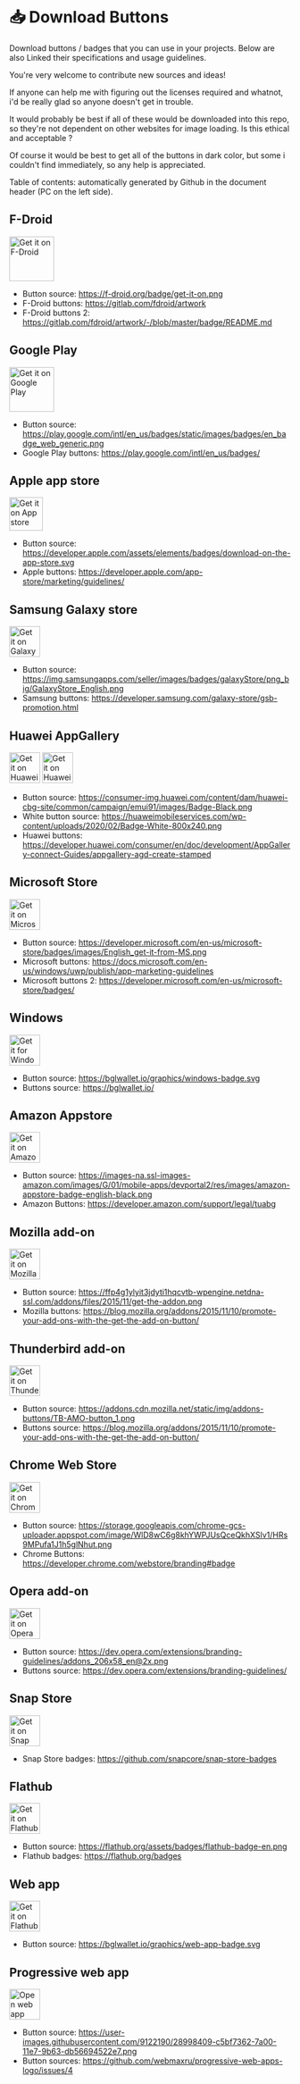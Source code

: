 # 📥 Download Buttons

Download buttons / badges that you can use in your projects. Below are also Linked their specifications and usage guidelines.

You're very welcome to contribute new sources and ideas! 

If anyone can help me with figuring out the licenses required and whatnot, i'd be really glad so anyone doesn't get in trouble.

It would probably be best if all of these would be downloaded into this repo, so they're not dependent on other websites for image loading. Is this ethical and acceptable ?

Of course it would be best to get all of the buttons in dark color, but some i couldn't find immediately, so any help is appreciated.

Table of contents: automatically generated by Github in the document header (PC on the left side).

## F-Droid

<img src="https://f-droid.org/badge/get-it-on.png" alt="Get it on F-Droid" height="80">

- Button source: https://f-droid.org/badge/get-it-on.png
- F-Droid buttons: https://gitlab.com/fdroid/artwork
- F-Droid buttons 2: https://gitlab.com/fdroid/artwork/-/blob/master/badge/README.md


## Google Play

<img src="https://play.google.com/intl/en_us/badges/static/images/badges/en_badge_web_generic.png" alt="Get it on Google Play" height="80">

- Button source: https://play.google.com/intl/en_us/badges/static/images/badges/en_badge_web_generic.png
- Google Play buttons: https://play.google.com/intl/en_us/badges/

## Apple app store

<img src="https://developer.apple.com/assets/elements/badges/download-on-the-app-store.svg" alt="Get it on App store" height="60">

- Button source: https://developer.apple.com/assets/elements/badges/download-on-the-app-store.svg
- Apple buttons: https://developer.apple.com/app-store/marketing/guidelines/

## Samsung Galaxy store

<img src="https://d3unf4s5rp9dfh.cloudfront.net/SDP/GalaxyStore_English.png" alt="Get it on Galaxy store" height="55">

- Button source: https://img.samsungapps.com/seller/images/badges/galaxyStore/png_big/GalaxyStore_English.png
- Samsung buttons: https://developer.samsung.com/galaxy-store/gsb-promotion.html

## Huawei AppGallery

<img src="https://consumer-img.huawei.com/content/dam/huawei-cbg-site/common/campaign/emui91/images/Badge-Black.png" alt="Get it on Huawei AppGallery" height="55">
<img src="https://huaweimobileservices.com/wp-content/uploads/2020/02/Badge-White-800x240.png" alt="Get it on Huawei AppGallery" height="55">

- Button source: https://consumer-img.huawei.com/content/dam/huawei-cbg-site/common/campaign/emui91/images/Badge-Black.png
- White button source: https://huaweimobileservices.com/wp-content/uploads/2020/02/Badge-White-800x240.png
- Huawei buttons: https://developer.huawei.com/consumer/en/doc/development/AppGallery-connect-Guides/appgallery-agd-create-stamped

## Microsoft Store

<img src="https://developer.microsoft.com/en-us/microsoft-store/badges/images/English_get-it-from-MS.png" alt="Get it on Microsoft Store" height="55">

- Button source: https://developer.microsoft.com/en-us/microsoft-store/badges/images/English_get-it-from-MS.png
- Microsoft buttons: https://docs.microsoft.com/en-us/windows/uwp/publish/app-marketing-guidelines
- Microsoft buttons 2: https://developer.microsoft.com/en-us/microsoft-store/badges/

## Windows
<img src="https://bglwallet.io/graphics/windows-badge.svg" alt="Get it for Windows" height="55">

- Button source: https://bglwallet.io/graphics/windows-badge.svg
- Buttons source: https://bglwallet.io/

## Amazon Appstore

<img src="https://images-na.ssl-images-amazon.com/images/G/01/mobile-apps/devportal2/res/images/amazon-appstore-badge-english-black.png" alt="Get it on Amazon Appstore" height="55">

- Button source: https://images-na.ssl-images-amazon.com/images/G/01/mobile-apps/devportal2/res/images/amazon-appstore-badge-english-black.png
- Amazon Buttons: https://developer.amazon.com/support/legal/tuabg

## Mozilla add-on

<img src="https://ffp4g1ylyit3jdyti1hqcvtb-wpengine.netdna-ssl.com/addons/files/2015/11/get-the-addon.png" alt="Get it on Mozilla" height="55">

- Button source: https://ffp4g1ylyit3jdyti1hqcvtb-wpengine.netdna-ssl.com/addons/files/2015/11/get-the-addon.png
- Mozilla buttons: https://blog.mozilla.org/addons/2015/11/10/promote-your-add-ons-with-the-get-the-add-on-button/

## Thunderbird add-on

<img src="https://addons.cdn.mozilla.net/static/img/addons-buttons/TB-AMO-button_1.png" alt="Get it on Thunderbird" height="55">

- Button source: https://addons.cdn.mozilla.net/static/img/addons-buttons/TB-AMO-button_1.png
- Buttons source: https://blog.mozilla.org/addons/2015/11/10/promote-your-add-ons-with-the-get-the-add-on-button/

## Chrome Web Store

<img src="https://storage.googleapis.com/chrome-gcs-uploader.appspot.com/image/WlD8wC6g8khYWPJUsQceQkhXSlv1/HRs9MPufa1J1h5glNhut.png" alt="Get it on Chrome web store" height="55">

- Button source: https://storage.googleapis.com/chrome-gcs-uploader.appspot.com/image/WlD8wC6g8khYWPJUsQceQkhXSlv1/HRs9MPufa1J1h5glNhut.png
- Chrome Buttons: https://developer.chrome.com/webstore/branding#badge

## Opera add-on

<img src="https://dev.opera.com/extensions/branding-guidelines/addons_206x58_en@2x.png" alt="Get it on Opera" height="55">

- Button source: https://dev.opera.com/extensions/branding-guidelines/addons_206x58_en@2x.png 
- Buttons source: https://dev.opera.com/extensions/branding-guidelines/

## Snap Store

<img src="https://raw.githubusercontent.com/snapcore/snap-store-badges/eda2cb0495ef7f4d479e231079967c9d27f2bc70/EN/%5BEN%5D-snap-store-black-uneditable.svg" alt="Get it on Snap store" height="55">

- Snap Store badges: https://github.com/snapcore/snap-store-badges

## Flathub

<img src="https://flathub.org/assets/badges/flathub-badge-en.png" alt="Get it on Flathub" height="55">

- Button source: https://flathub.org/assets/badges/flathub-badge-en.png
- Flathub badges: https://flathub.org/badges

## Web app
<img src="https://bglwallet.io/graphics/web-app-badge.svg" alt="Get it on Flathub" height="55">

- Button source: https://bglwallet.io/graphics/web-app-badge.svg

## Progressive web app

<img src="https://user-images.githubusercontent.com/9122190/28998409-c5bf7362-7a00-11e7-9b63-db56694522e7.png" alt="Open web app" height="55">

- Button source: https://user-images.githubusercontent.com/9122190/28998409-c5bf7362-7a00-11e7-9b63-db56694522e7.png
- Button sources: https://github.com/webmaxru/progressive-web-apps-logo/issues/4

